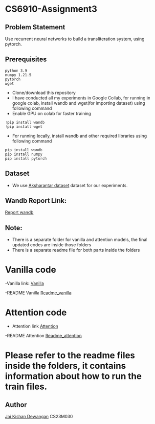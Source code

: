 # CS6910-Assignment3
## Problem Statement
Use recurrent neural networks to build a transliteration system, using pytorch.

## Prerequisites

```
python 3.9
numpy 1.21.5
pytorch
wget
```
 - Clone/download  this repository
 - I have conducted all my experiments in Google Collab, for running in google colab, install wandb and wget(for importing dataset) using following command 
 - Enable GPU on colab for faster training
 
  ``` 
  !pip install wandb 
  !pip install wget
  ```
 - For running locally, install wandb and other required libraries using following command  
  ``` 
  pip install wandb
  pip install numpy
  pip install pytorch
  ```


## Dataset
- We use [Aksharantar dataset](https://drive.google.com/uc?export=download&id=1tGIO4-IPNtxJ6RQMmykvAfY_B0AaLY5A) dataset for our experiments.
## Wandb Report Link: 
[Report wandb](https://wandb.ai/cs23m030/Assignment_3_DL/reports/CS6910-Assignment-3--Vmlldzo3OTU3MzY4)
## Note:
- There is a separate folder for vanilla and attention models, the final updated codes are inside those folders
- There is a separate readme file for both parts inside the folders
# Vanilla code
-Vanilla link:
[Vanilla](https://github.com/jaiksd/DeepLearning_Assignment_3/tree/main/Vanilla%20Model)

-README Vanilla
[Readme_vanilla](https://github.com/jaiksd/DeepLearning_Assignment_3/blob/main/Vanilla%20Model/README_vanilla.md)

# Attention code
- Attention link
[Attention](https://github.com/jaiksd/DeepLearning_Assignment_3/tree/main/Attention%20Model)

-README Attention
[Readme_attention](https://github.com/jaiksd/DeepLearning_Assignment_3/blob/main/Attention%20Model/README_Attention.md)

# Please refer to the readme files inside the folders, it contains information about how to run the train files.

## Author
[Jai Kishan Dewangan](https://github.com/jaiksd/DeepLearning_Assignment_3)
CS23M030

